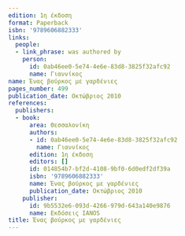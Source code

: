 ```yaml
---
edition: 1η έκδοση
format: Paperback
isbn: '9789606882333'
links:
  people:
  - link_phrase: was authored by
    person:
      id: 0ab46ee0-5e74-4e6e-83d8-3825f32afc92
      name: Γιαννίκος
name: Ένας βούρκος με γαρδένιες
pages_number: 499
publication_date: Οκτώβριος 2010
references:
  publishers:
  - book:
      area: Θεσσαλονίκη
      authors:
      - id: 0ab46ee0-5e74-4e6e-83d8-3825f32afc92
        name: Γιαννίκος
      edition: 1η έκδοση
      editors: []
      id: 014854b7-bf2d-4108-9bf0-6d0edf2df39a
      isbn: '9789606882333'
      name: Ένας βούρκος με γαρδένιες
      publication_date: Οκτώβριος 2010
    publisher:
      id: 9b5532e6-093d-4266-979d-643a140e9876
      name: Εκδόσεις IANOS
title: Ένας βούρκος με γαρδένιες
---
```


